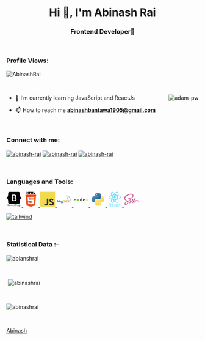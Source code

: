 
<h1 align="center">Hi 👋, I'm Abinash Rai</h1>
<h3 align="center">Frontend Developer🌟</h3>

<br>

<p align="right"> 
  <h3>Profile Views:</h3> 
  <img src="https://komarev.com/ghpvc/?username=AbinashRai&label=Profile%20views&color=0e75b6&style=flat" alt="AbinashRai" /> 
</p>


<br>

<p><img align="right" src="https://github.com/Adam-pw/Adam-pw/blob/main/animation_500_kxa883sd.gif" alt="adam-pw" /></p>


- 🌱 I’m currently learning JavaScript and ReactJs

- 📫 How to reach me **abinashbantawa1905@gmail.com**


<br>

<h3 align="left">Connect with me:</h3>
<p align="left">
  <a href="https://www.linkedin.com/in/abinash-rai-703a65246/" target="blank"><img align="center"
      src="https://raw.githubusercontent.com/rahuldkjain/github-profile-readme-generator/master/src/images/icons/Social/linked-in-alt.svg"
      alt="abinash-rai" height="30" width="40" /></a>
  <a href="https://www.facebook.com/abinash.rai.52090/" target="blank"><img align="center"
      src="https://raw.githubusercontent.com/rahuldkjain/github-profile-readme-generator/master/src/images/icons/Social/facebook.svg"
      alt="abinash-rai" height="30" width="40" /></a>
  <a href="https://www.instagram.com/abinash_bantawa/" target="blank"><img align="center"
      src="https://raw.githubusercontent.com/rahuldkjain/github-profile-readme-generator/master/src/images/icons/Social/instagram.svg"
      alt="abinash-rai" height="30" width="40" /></a>
</p>

<br>

<h3 align="left">Languages and Tools:</h3>
<p align="left">  <a href="https://getbootstrap.com" target="_blank" rel="noreferrer">
    <img src="https://raw.githubusercontent.com/devicons/devicon/master/icons/bootstrap/bootstrap-plain-wordmark.svg"
      alt="bootstrap" width="40" height="40" /> </a>
      <a href="https://www.w3.org/html/" target="_blank" rel="noreferrer"> <img
      src="https://raw.githubusercontent.com/devicons/devicon/master/icons/html5/html5-original-wordmark.svg"
      alt="html5" width="40" height="40" /> </a> <a href="https://developer.mozilla.org/en-US/docs/Web/JavaScript" target="_blank"
    rel="noreferrer"> <img
      src="https://raw.githubusercontent.com/devicons/devicon/master/icons/javascript/javascript-original.svg"
      alt="javascript" width="40" height="40" /> </a> <a href="https://www.mysql.com/" target="_blank" rel="noreferrer"> <img
      src="https://raw.githubusercontent.com/devicons/devicon/master/icons/mysql/mysql-original-wordmark.svg"
      alt="mysql" width="40" height="40" /> </a> </a> <a href="https://nodejs.org" target="_blank" rel="noreferrer"> <img
      src="https://raw.githubusercontent.com/devicons/devicon/master/icons/nodejs/nodejs-original-wordmark.svg"
      alt="nodejs" width="40" height="40" /> </a> <a href="https://www.python.org" target="_blank" rel="noreferrer"> <img
      src="https://raw.githubusercontent.com/devicons/devicon/master/icons/python/python-original.svg" alt="python"
      width="40" height="40" /> </a> <a href="https://reactjs.org/" target="_blank" rel="noreferrer"> <img
      src="https://raw.githubusercontent.com/devicons/devicon/master/icons/react/react-original-wordmark.svg"
      alt="react" width="40" height="40" /> </a> <a href="https://sass-lang.com" target="_blank" rel="noreferrer"> <img
      src="https://raw.githubusercontent.com/devicons/devicon/master/icons/sass/sass-original.svg" alt="sass" width="40"
      height="40" /> </a> </p>
      <a href="https://tailwindcss.com/" target="_blank" rel="noreferrer"> <img
      src="https://raw.githubusercontent.com/devicons/devicon/master/icons/tailwind/tailwind-original.svg" alt="tailwind" width="40"
      height="40" /> </a> </p>

<br>

<h3>Statistical Data :-</h3>
<p><img align="center"
    src="https://github-readme-stats.vercel.app/api/top-langs?username=abinashrai&show_icons=true&locale=en&bg_color=0d1117&text_color=ffffff&layout=compact"
    alt="abianshrai" 
    bg_color=#808080/></p>

<br>

<p>&nbsp;<img align="center" src="https://github-readme-stats.vercel.app/api?username=abinashrai&show_icons=true&locale=en&bg_color=0d1117&text_color=ffffff&repo=convoychat"
    alt="abinashrai" /></p>

<br>

<p><img align="center" src="https://github-readme-streak-stats.herokuapp.com/?user=abinashrai&theme=dark&background=0d1117&date_format=M%20j%5B%2C%20Y%5D" alt="abinashrai" /></p>
      
<p align="left"> <a href="https://twitter.com/" target="blank"><img
      src="https://img.shields.io/twitter/follow/?logo=twitter&style=for-the-badge" alt="" /></a> </p>

[Abinash](https://github.com/AbinashRai)
